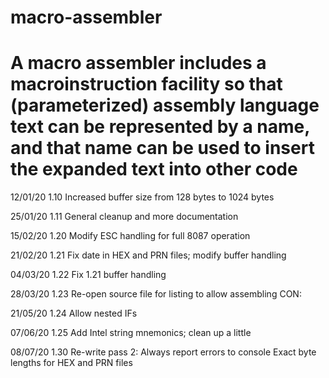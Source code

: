 # macro-assembler



#   A macro assembler includes a macroinstruction facility so that (parameterized) assembly language text can be represented by a name, and that name can be used to insert the expanded text into other code
    
   
   
   
 
12/01/20  1.10  Increased buffer size from 128 bytes to 1024 bytes

25/01/20  1.11  General cleanup and more documentation

15/02/20  1.20  Modify ESC handling for full 8087 operation

21/02/20  1.21  Fix date in HEX and PRN files; modify buffer handling

04/03/20  1.22  Fix 1.21 buffer handling

28/03/20  1.23  Re-open source file for listing to allow assembling CON:

21/05/20  1.24  Allow nested IFs

07/06/20  1.25  Add Intel string mnemonics; clean up a little

08/07/20  1.30  Re-write pass 2:
                Always report errors to console
        	    Exact byte lengths for HEX and PRN files


